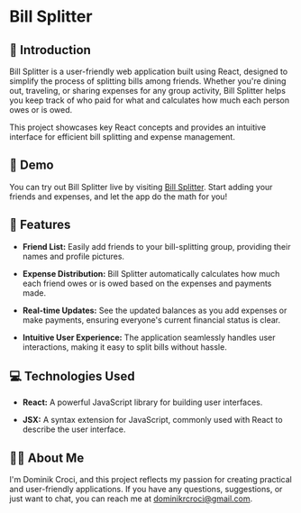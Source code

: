 # Bill Splitter

## 📝 Introduction

Bill Splitter is a user-friendly web application built using React, designed to simplify the process of splitting bills among friends. Whether you're dining out, traveling, or sharing expenses for any group activity, Bill Splitter helps you keep track of who paid for what and calculates how much each person owes or is owed.

This project showcases key React concepts and provides an intuitive interface for efficient bill splitting and expense management.

## 🚀 Demo

You can try out Bill Splitter live by visiting <a href="https://react-bill-splitter.netlify.app/">Bill Splitter</a>. Start adding your friends and expenses, and let the app do the math for you!

## 🧮 Features

- **Friend List:** Easily add friends to your bill-splitting group, providing their names and profile pictures.

- **Expense Distribution:** Bill Splitter automatically calculates how much each friend owes or is owed based on the expenses and payments made.

- **Real-time Updates:** See the updated balances as you add expenses or make payments, ensuring everyone's current financial status is clear.

- **Intuitive User Experience:** The application seamlessly handles user interactions, making it easy to split bills without hassle.


## 💻 Technologies Used

- **React:** A powerful JavaScript library for building user interfaces.

- **JSX:** A syntax extension for JavaScript, commonly used with React to describe the user interface.

## 👋🏼 About Me

I'm Dominik Croci, and this project reflects my passion for creating practical and user-friendly applications. If you have any questions, suggestions, or just want to chat, you can reach me at dominikrcroci@gmail.com.

